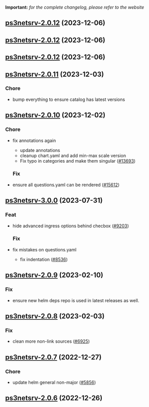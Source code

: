 **Important:**
*for the complete changelog, please refer to the website*





## [ps3netsrv-2.0.12](https://github.com/truecharts/charts/compare/ps3netsrv-2.0.11...ps3netsrv-2.0.12) (2023-12-06)




## [ps3netsrv-2.0.12](https://github.com/truecharts/charts/compare/ps3netsrv-2.0.11...ps3netsrv-2.0.12) (2023-12-06)




## [ps3netsrv-2.0.12](https://github.com/truecharts/charts/compare/ps3netsrv-2.0.11...ps3netsrv-2.0.12) (2023-12-06)




## [ps3netsrv-2.0.11](https://github.com/truecharts/charts/compare/ps3netsrv-2.0.10...ps3netsrv-2.0.11) (2023-12-03)

### Chore

- bump everything to ensure catalog has latest versions
  
  


## [ps3netsrv-2.0.10](https://github.com/truecharts/charts/compare/ps3netsrv-3.0.0...ps3netsrv-2.0.10) (2023-12-02)

### Chore

- fix annotations again
  - update annotations
  - cleanup chart.yaml and add min-max scale version
  - Fix typo in categories and make them singular ([#13693](https://github.com/truecharts/charts/issues/13693))
  
  ### Fix

- ensure all questions.yaml can be rendered ([#15612](https://github.com/truecharts/charts/issues/15612))
  
  











## [ps3netsrv-3.0.0](https://github.com/truecharts/charts/compare/ps3netsrv-2.0.9...ps3netsrv-3.0.0) (2023-07-31)

### Feat

- hide advanced ingress options behind checbox ([#9203](https://github.com/truecharts/charts/issues/9203))
  
  ### Fix

- fix mistakes on questions.yaml
  - fix indentation ([#8536](https://github.com/truecharts/charts/issues/8536))
  
  


## [ps3netsrv-2.0.9](https://github.com/truecharts/charts/compare/ps3netsrv-2.0.8...ps3netsrv-2.0.9) (2023-02-10)

### Fix

- ensure new helm deps repo is used in latest releases as well.
  
  


## [ps3netsrv-2.0.8](https://github.com/truecharts/charts/compare/ps3netsrv-2.0.7...ps3netsrv-2.0.8) (2023-02-03)

### Fix

-  clean more non-link sources ([#6925](https://github.com/truecharts/charts/issues/6925))
  
  


## [ps3netsrv-2.0.7](https://github.com/truecharts/charts/compare/ps3netsrv-2.0.6...ps3netsrv-2.0.7) (2022-12-27)

### Chore

- update helm general non-major ([#5856](https://github.com/truecharts/charts/issues/5856))
  
  


## [ps3netsrv-2.0.6](https://github.com/truecharts/charts/compare/ps3netsrv-2.0.5...ps3netsrv-2.0.6) (2022-12-26)

